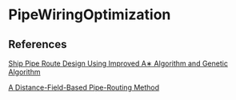 # PipeWiringOptimization

## References
[Ship Pipe Route Design Using Improved A∗ Algorithm and Genetic Algorithm](https://ieeexplore.ieee.org/abstract/document/9172005)

[A Distance-Field-Based Pipe-Routing Method](https://www.mdpi.com/1996-1944/15/15/5376)
